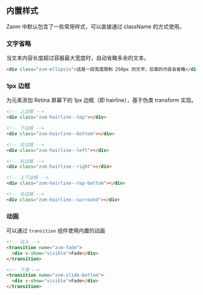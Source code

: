 ## 内置样式
Zanm 中默认包含了一些常用样式，可以直接通过 className 的方式使用。

### 文字省略
当文本内容长度超过容器最大宽度时，自动省略多余的文本。

```html
<div class="zvm-ellipsis">这是一段宽度限制 250px 的文字，后面的内容会省略</div>
```

### 1px 边框
为元素添加 Retina 屏幕下的 1px 边框（即 hairline），基于伪类 transform 实现。

```html
<!-- 上边框 -->
<div class="zvm-hairline--top"></div>

<!-- 下边框 -->
<div class="zvm-hairline--bottom"></div>

<!-- 左边框 -->
<div class="zvm-hairline--left"></div>

<!-- 右边框 -->
<div class="zvm-hairline--right"></div>

<!-- 上下边框 -->
<div class="zvm-hairline--top-bottom"></div>

<!-- 全边框 -->
<div class="zvm-hairline--surround"></div>
```

### 动画
可以通过 `transition` 组件使用内置的动画

```html
<!-- 淡入 -->
<transition name="zvm-fade">
  <div v-show="visible">Fade</div>
</transition>

<!-- 下滑 -->
<transition name="zvm-slide-bottom">
  <div v-show="visible">Fade</div>
</transition>
```
